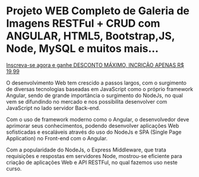 # Projeto WEB Completo de Galeria de Imagens RESTFul + CRUD com ANGULAR, HTML5, Bootstrap,JS, Node, MySQL e muitos mais...

[Inscreva-se agora e ganhe DESCONTO MÁXIMO, INCRIÇÃO APENAS R$ 19,99](https://www.udemy.com/projeto-web-galeria-imagens-restful-angular-html5-bootstrap-node-mysql/?couponCode=DEV-PROJ)

O desenvolvimento Web tem crescido a passos largos, com o surgimento de diversas tecnologias baseadas em JavaScript como o próprio framework Angular, sendo de grande importância o surgimento do NodeJs, no qual vem se difundindo no mercado e nos possibilita desenvolver com JavaScript no lado servidor Back-end.

Com o uso de framework moderno como o Angular, o desenvolvedor deve aprimorar seus conhecimentos, podendo desenvolver aplicações Web sofisticadas e escaláveis através do uso do NodeJs e SPA (Single Page Application) no Front-end com o Angular.

Com a popularidade do NodeJs, o Express Middleware, que trata requisições e respostas em servidores Node, mostrou-se eficiente para criação de aplicações Web e API RESTFul, no qual fazemos uso neste curso.